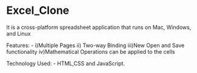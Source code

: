 # Excel_Clone
It is a cross-platform spreadsheet application that runs on Mac, Windows, and Linux

Features: -
i)Multiple Pages
ii) Two-way Binding
iii)New Open and Save functionality
iv)Mathematical Operations can be applied to the cells

Technology Used: -
HTML,CSS and JavaScript.
